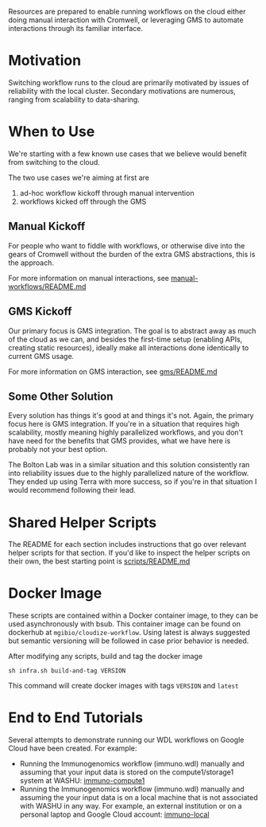 Resources are prepared to enable running workflows on the cloud either
doing manual interaction with Cromwell, or leveraging GMS to automate
interactions through its familiar interface.


# Motivation

Switching workflow runs to the cloud are primarily motivated by issues
of reliability with the local cluster. Secondary motivations are
numerous, ranging from scalability to data-sharing.


# When to Use

We're starting with a few known use cases that we believe would
benefit from switching to the cloud.

The two use cases we're aiming at first are
1) ad-hoc workflow kickoff through manual intervention
2) workflows kicked off through the GMS


## Manual Kickoff

For people who want to fiddle with workflows, or otherwise dive into
the gears of Cromwell without the burden of the extra GMS
abstractions, this is the approach.

For more information on manual interactions, see
[manual-workflows/README.md](manual-workflows/README.md)


## GMS Kickoff

Our primary focus is GMS integration. The goal is to abstract away as
much of the cloud as we can, and besides the first-time setup
(enabling APIs, creating static resources), ideally make all
interactions done identically to current GMS usage.

For more information on GMS interaction, see
[gms/README.md](gms/README.md)


## Some Other Solution

Every solution has things it's good at and things it's not. Again, the
primary focus here is GMS integration. If you're in a situation that
requires high scalability, mostly meaning highly parallelized
workflows, and you don't have need for the benefits that GMS provides,
what we have here is probably not your best option.

The Bolton Lab was in a similar situation and this solution
consistently ran into reliability issues due to the highly
parallelized nature of the workflow. They ended up using Terra
with more success, so if you're in that situation I would recommend
following their lead.


# Shared Helper Scripts

The README for each section includes instructions that go over
relevant helper scripts for that section. If you'd like to inspect the
helper scripts on their own, the best starting point is
[scripts/README.md](scripts/README.md)


# Docker Image

These scripts are contained within a Docker container image, to they
can be used asynchronously with bsub. This container image can be
found on dockerhub at `mgibio/cloudize-workflow`. Using latest is
always suggested but semantic versioning will be followed in case
prior behavior is needed.

After modifying any scripts, build and tag the docker image

    sh infra.sh build-and-tag VERSION

This command will create docker images with tags `VERSION` and `latest`

# End to End Tutorials

Several attempts to demonstrate running our WDL workflows on Google
Cloud have been created. For example:

- Running the Immunogenomics workflow (immuno.wdl) manually and 
assuming that your input data is stored on the compute1/storage1 
system at WASHU: [immuno-compute1](https://github.com/griffithlab/immuno_gcp_wdl_compute1)  
- Running the Immunogenomics workflow (immuno.wdl) manually and
assuming the your input data is on a local machine that is not 
associated with WASHU in any way. For example, an external institution
or on a personal laptop and Google Cloud account: [immuno-local](https://github.com/griffithlab/immuno_gcp_wdl_local) 

